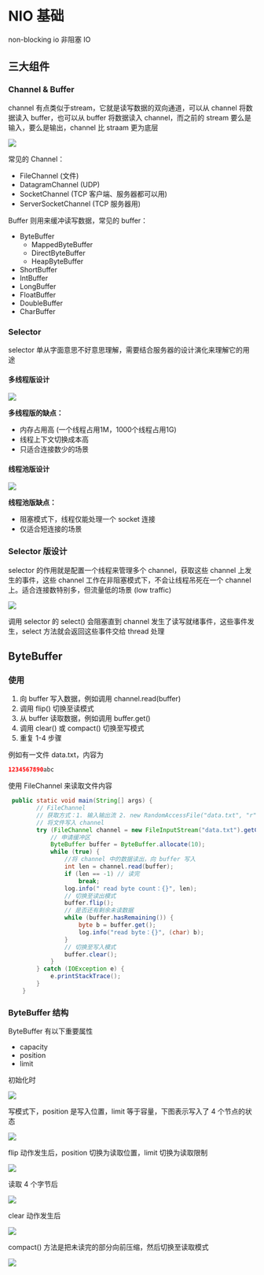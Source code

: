 # NIO 基础

non-blocking io 非阻塞 IO

## 三大组件

### Channel & Buffer

channel 有点类似于stream，它就是读写数据的双向通道，可以从 channel 将数据读入 buffer，也可以从 buffer 将数据读入 channel，而之前的 stream 要么是输入，要么是输出，channel 比 straam 更为底层

![](../../.image/20210912143843.png)

常见的 Channel：

- FileChannel (文件)
- DatagramChannel (UDP)
- SocketChannel (TCP 客户端、服务器都可以用)
- ServerSocketChannel (TCP 服务器用)
  
Buffer 则用来缓冲读写数据，常见的 buffer：

- ByteBuffer
  - MappedByteBuffer
  - DirectByteBuffer
  - HeapByteBuffer
- ShortBuffer
- IntBuffer
- LongBuffer
- FloatBuffer
- DoubleBuffer
- CharBuffer
  
### Selector

selector 单从字面意思不好意思理解，需要结合服务器的设计演化来理解它的用途

#### 多线程版设计

![](../../.image/20210912145302.png)

**多线程版的缺点：**

- 内存占用高 (一个线程占用1M，1000个线程占用1G)
- 线程上下文切换成本高
- 只适合连接数少的场景

#### 线程池版设计

![](../../.image/20210912145533.png)

**线程池版缺点：**

- 阻塞模式下，线程仅能处理一个 socket 连接
- 仅适合短连接的场景

### Selector 版设计

selector 的作用就是配置一个线程来管理多个 channel，获取这些 channel 上发生的事件，这些 channel 工作在非阻塞模式下，不会让线程吊死在一个 channel 上。适合连接数特别多，但流量低的场景 (low traffic)

![](../../.image/20210912150425.png)

调用 selector 的 select() 会阻塞直到 channel 发生了读写就绪事件，这些事件发生，select 方法就会返回这些事件交给 thread 处理

## ByteBuffer

### 使用

1. 向 buffer 写入数据，例如调用 channel.read(buffer)
2. 调用 flip() 切换至读模式
3. 从 buffer 读取数据，例如调用 buffer.get()
4. 调用 clear() 或 compact() 切换至写模式
5. 重复 1-4 步骤

例如有一文件 data.txt，内容为

```java
1234567890abc
```

使用 FileChannel 来读取文件内容

```java
 public static void main(String[] args) {
        // FileChannel
        // 获取方式：1. 输入输出流 2. new RandomAccessFile("data.txt", "r").getChannel()
        // 将文件写入 channel
        try (FileChannel channel = new FileInputStream("data.txt").getChannel()) {
            // 申请缓冲区
            ByteBuffer buffer = ByteBuffer.allocate(10);
            while (true) {
                //将 channel 中的数据读出，向 buffer 写入
                int len = channel.read(buffer);
                if (len == -1) // 读完
                    break;
                log.info(" read byte count：{}", len);
                // 切换至读出模式
                buffer.flip();
                // 是否还有剩余未读数据
                while (buffer.hasRemaining()) {
                    byte b = buffer.get();
                    log.info("read byte：{}", (char) b);
                }
                // 切换至写入模式
                buffer.clear();
            }
        } catch (IOException e) {
            e.printStackTrace();
        }
    }
```

### ByteBuffer 结构

ByteBuffer 有以下重要属性

- capacity
- position
- limit

初始化时

![](../../.image/0021.png)

写模式下，position 是写入位置，limit 等于容量，下图表示写入了 4 个节点的状态

![](../../.image/0018.png)

flip 动作发生后，position 切换为读取位置，limit 切换为读取限制

![](../../.image/0019.png)

读取 4 个字节后

![](../../.image/0020.png)

clear 动作发生后

![](../../.image/0021.png)

compact() 方法是把未读完的部分向前压缩，然后切换至读取模式

![](../../.image/0022.png)